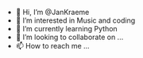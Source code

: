 - 👋 Hi, I’m @JanKraeme
- 👀 I’m interested in Music and coding
- 🌱 I’m currently learning Python
- 💞️ I’m looking to collaborate on ...
- 📫 How to reach me ...

<!---
JanKraeme/JanKraeme is a ✨ special ✨ repository because its `README.md` (this file) appears on your GitHub profile.
You can click the Preview link to take a look at your changes.
--->
